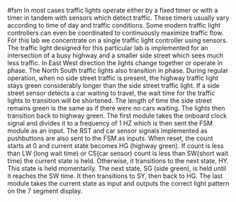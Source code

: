 #fsm
In most cases traffic lights operate either by a fixed timer or with a timer in tandem with sensors which detect traffic. These timers usually vary according to time of day and traffic conditions. Some modern traffic light controllers can even be coordinated to continuously maximize traffic flow. For this lab we concentrate on a single traffic light controller using sensors.
The traffic light designed for this particular lab is implemented for an intersection of a busy highway and a smaller side street which sees much less traffic. In East West direction the lights change together or operate in phase. The North South traffic lights also transition in phase. During regular operation, when no side street traffic is present, the highway traffic light stays green considerably longer than the side street traffic light. If a side street sensor detects a car waiting to travel, the wait time for the traffic lights to transition will be shortened.  The length of time the side street remains green is the same as if there were no cars waiting. The lights then transition back to highway green.
The first module takes the onboard clock signal and divides it to a frequency of 1 HZ which is then sent the FSM module as an input. The RST and car sensor signals implemented as pushbuttons are also sent to the FSM as inputs. When reset, the count starts at 0 and current state becomes HG (highway green). If count is less than LW (long wait time)  or CS(car sensor) count is less than SW(short wait time) the current state is held. Otherwise, it transitions to the next state, HY. This state is held momentarily. The next state, SG (side green), is held until it reaches the SW time. It then transitions to SY, then back to HG. The last module takes the current state as input and outputs the correct light pattern on the 7 segment display.
